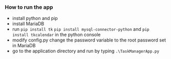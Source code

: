### How to run the app
- install python and pip
- install MariaDB 
- run `pip install tk` `pip install mysql-connector-python` and `pip install tkcalendar` in the python console
- modify config.py
    change the password variable to the root password set in MariaDB
- go to the application directory and run by typing
    `.\TaskManagerApp.py`
